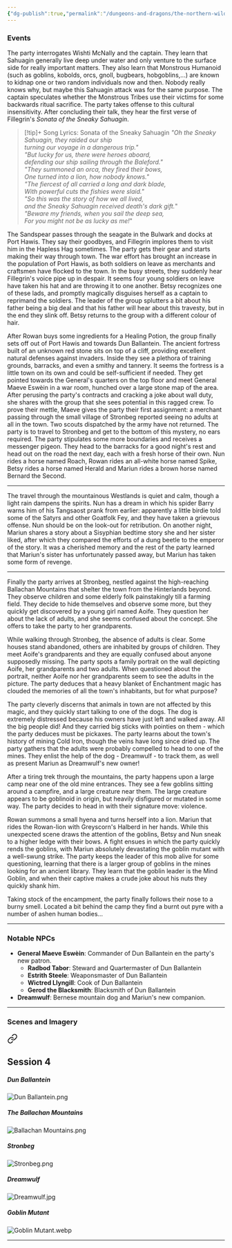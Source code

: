 ```yaml
---
{"dg-publish":true,"permalink":"/dungeons-and-dragons/the-northern-wilds/players/journal/session-4/","tags":["TTRPG/Campaigns/Northern-Wilds","Journal"]}
---
```


### Events
The party interrogates Wishti McNally and the captain. They learn that Sahuagin generally live deep under water and only venture to the surface side for really important matters. They also learn that Monstrous Humanoid (such as goblins, kobolds, orcs, gnoll, bugbears, hobgoblins,...) are known to kidnap one or two random individuals now and then. Nobody really knows why, but maybe this Sahuagin attack was for the same purpose. The captain speculates whether the Monstrous Tribes use their victims for some backwards ritual sacrifice. The party takes offense to this cultural insensitivity. After concluding their talk, they hear the first verse of Fillegrin's *Sonata of the Sneaky Sahuagin*.

>[!tip]+ Song Lyrics: Sonata of the Sneaky Sahuagin
>_"Oh the Sneaky Sahuagin, they raided our ship_  
_turning our voyage in a dangerous trip."_  
_"But lucky for us, there were heroes aboard,_  
_defending our ship sailing through the Baleford."_  
_"They summoned an orca, they fired their bows,_  
_One turned into a lion, how nobody knows."_  
_"The fiercest of all carried a long and dark blade,_  
_With powerful cuts the fishies were slaid."_  
_"So this was the story of how we all lived,_  
_and the Sneaky Sahuagin received death's dark gift._"  
_"Beware my friends, when you sail the deep sea,_  
_For you might not be as lucky as me!_"

The Sandspear passes through the seagate in the Bulwark and docks at Port Hawis. They say their goodbyes, and Fillegrin implores them to visit him in the Hapless Hag sometimes. The party gets their gear and starts making their way through town. The war effort has brought an increase in the population of Port Hawis, as both soldiers on leave as merchants and craftsmen have flocked to the town. In the busy streets, they suddenly hear Fillegrin's voice pipe up in despair. It seems four young soldiers on leave have taken his hat and are throwing it to one another. Betsy recognizes one of these lads, and promptly magically disguises herself as a captain to reprimand the soldiers. The leader of the group splutters a bit about his father being a big deal and that his father will hear about this travesty, but in the end they slink off. Betsy returns to the group with a different colour of hair.

After Rowan buys some ingredients for a Healing Potion, the group finally sets off out of Port Hawis and towards Dun Ballantein. The ancient fortress built of an unknown red stone sits on top of a cliff, providing excellent natural defenses against invaders. Inside they see a plethora of training grounds, barracks, and even a smithy and tannery. It seems the fortress is a little town on its own and could be self-sufficient if needed. They get pointed towards the General's quarters on the top floor and meet General Maeve Eswèin in a war room, hunched over a large stone map of the area. After perusing the party's contracts and cracking a joke about wall duty, she shares with the group that she sees potential in this ragged crew. To prove their mettle, Maeve gives the party their first assignment: a merchant passing through the small village of Stronbeg reported seeing no adults at all in the town. Two scouts dispatched by the army have not returned. The party is to travel to Stronbeg and get to the bottom of this mystery, no ears required. The party stipulates some more boundaries and receives a messenger pigeon. They head to the barracks for a good night's rest and head out on the road the next day, each with a fresh horse of their own. Nun rides a horse named Roach, Rowan rides an all-white horse named Spike, Betsy rides a horse named Herald and Mariun rides a brown horse named Bernard the Second.

---
The travel through the mountainous Westlands is quiet and calm, though a light rain dampens the spirits. Nun has a dream in which his spider Barry warns him of his Tangsaost prank from earlier: apparently a little birdie told some of the Satyrs and other Goatfolk Fey, and they have taken a grievous offense. Nun should be on the look-out for retribution. On another night, Mariun shares a story about a Sisyphian bedtime story she and her sister liked, after which they compared the efforts of a dung beetle to the emperor of the story. It was a cherished memory and the rest of the party learned that Mariun's sister has unfortunately passed away, but Mariun has taken some form of revenge.

---
Finally the party arrives at Stronbeg, nestled against the high-reaching Ballachan Mountains that shelter the town from the Hinterlands beyond. They observe children and some elderly folk painstakingly till a farming field. They decide to hide themselves and observe some more, but they quickly get discovered by a young girl named Aoife. They question her about the lack of adults, and she seems confused about the concept. She offers to take the party to her grandparents.

While walking through Stronbeg, the absence of adults is clear. Some houses stand abandoned, others are inhabited by groups of children. They meet Aoife's grandparents and they are equally confused about anyone supposedly missing. The party spots a family portrait on the wall depicting Aoife, her grandparents and two adults. When questioned about the portrait, neither Aoife nor her grandparents seem to see the adults in the picture. The party deduces that a heavy blanket of Enchantment magic has clouded the memories of all the town's inhabitants, but for what purpose?

The party cleverly discerns that animals in town are not affected by this magic, and they quickly start talking to one of the dogs. The dog is extremely distressed because his owners have just left and walked away. All the big people did! And they carried big sticks with pointies on them - which the party deduces must be pickaxes. The party learns about the town's history of mining Cold Iron, though the veins have long since dried up. The party gathers that the adults were probably compelled to head to one of the mines. They enlist the help of the dog - Dreamwulf - to track them, as well as present Mariun as Dreamwulf's new owner!

After a tiring trek through the mountains, the party happens upon a large camp near one of the old mine entrances. They see a few goblins sitting around a campfire, and a large creature near them. The large creature appears to be goblinoid in origin, but heavily disfigured or mutated in some way. The party decides to head in with their signature move: violence.

Rowan summons a small hyena and turns herself into a lion. Mariun that rides the Rowan-lion with Greyscorn's Halberd in her hands. While this unexpected scene draws the attention of the goblins, Betsy and Nun sneak to a higher ledge with their bows. A fight ensues in which the party quickly rends the goblins, with Mariun absolutely devastating the goblin mutant with a well-swung strike. The party keeps the leader of this mob alive for some questioning, learning that there is a larger group of goblins in the mines looking for an ancient library. They learn that the goblin leader is the Mind Goblin, and when their captive makes a crude joke about his nuts they quickly shank him.

Taking stock of the encampment, the party finally follows their nose to a burny smell. Located a bit behind the camp they find a burnt out pyre with a number of ashen human bodies...

---
### Notable NPCs
- **General Maeve Eswèin**: Commander of Dun Ballantein en the party's new patron.
	- **Radbod Tabor**: Steward and Quartermaster of Dun Ballantein
	- **Estrith Steele**: Weaponsmaster of Dun Ballantein
	- **Wictred Llyngill**: Cook of Dun Ballantein
	- **Gerod the Blacksmith**: Blacksmith of Dun Ballantein
- **Dreamwulf**: Bernese mountain dog and Mariun's new companion.

---
### Scenes and Imagery

<div class="transclusion internal-embed is-loaded"><a class="markdown-embed-link" href="/dungeons-and-dragons/the-northern-wilds/players/reference-material/scenes-and-imagery/#session-4" aria-label="Open link"><svg xmlns="http://www.w3.org/2000/svg" width="24" height="24" viewBox="0 0 24 24" fill="none" stroke="currentColor" stroke-width="2" stroke-linecap="round" stroke-linejoin="round" class="svg-icon lucide-link"><path d="M10 13a5 5 0 0 0 7.54.54l3-3a5 5 0 0 0-7.07-7.07l-1.72 1.71"></path><path d="M14 11a5 5 0 0 0-7.54-.54l-3 3a5 5 0 0 0 7.07 7.07l1.71-1.71"></path></svg></a><div class="markdown-embed">



## Session 4
##### Dun Ballantein
![Dun Ballantein.png](/img/user/z_attachments/Dun%20Ballantein.png)

##### The Ballachan Mountains
![Ballachan Mountains.png](/img/user/z_attachments/Ballachan%20Mountains.png)

##### Stronbeg
![Stronbeg.png](/img/user/z_attachments/Stronbeg.png)

##### Dreamwulf
![Dreamwulf.jpg](/img/user/z_attachments/Dreamwulf.jpg)

##### Goblin Mutant
![Goblin Mutant.webp](/img/user/z_attachments/Goblin%20Mutant.webp)


---

</div></div>
